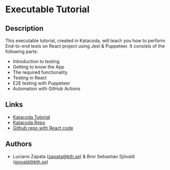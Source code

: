 # Executable Tutorial

## Description

This executable tutorial, created in Katacoda, will teach you how to perform End-to-end tests on React project using Jest & Puppeteer.
It consists of the following parts:

* Introduction to testing
* Getting to know the App
* The required functionality
* Testing in React
* E2E testing with Puppeteer
* Automation with GitHub Actions

## Links

* [Katacoda Tutorial](https://www.katacoda.com/brorsebastiansjovald/scenarios/react-e2e-testing-with-jest-and-puppeteer-using-github-actions)
* [Katacoda Repo](https://github.com/BrorSebastianSjovald/katacoda-scenarios)
* [Github repo with React code](https://github.com/lucianozapata/react-e2e-testing)

## Authors 

* Luciano Zapata (zapata@kth.se) & Bror Sebastian Sjövald (sjovald@kth.se)
